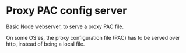 # Proxy PAC config server

Basic Node webserver, to serve a proxy PAC file.

On some OS'es, the proxy configuration file (PAC) has to be served over http, instead of being a local file.
